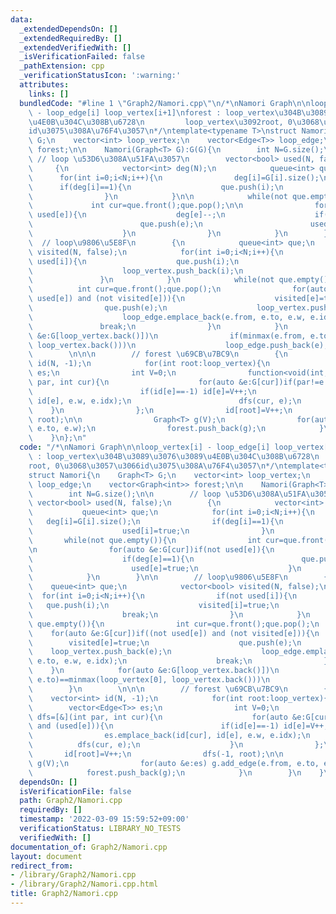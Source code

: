 ```yaml
---
data:
  _extendedDependsOn: []
  _extendedRequiredBy: []
  _extendedVerifiedWith: []
  _isVerificationFailed: false
  _pathExtension: cpp
  _verificationStatusIcon: ':warning:'
  attributes:
    links: []
  bundledCode: "#line 1 \"Graph2/Namori.cpp\"\n/*\nNamori Graph\n\nloop_vertex[i]\
    \ - loop_edge[i] loop_vertex[i+1]\nforest : loop_vertex\u304B\u3089\u3076\u3089\
    \u4E0B\u304C\u308B\u6728\n         loop_vertex\u3092root, 0\u3068\u3057\u3066\
    id\u3075\u308A\u76F4\u3057\n*/\ntemplate<typename T>\nstruct Namori{\n    Graph<T>\
    \ G;\n    vector<int> loop_vertex;\n    vector<Edge<T>> loop_edge;\n    vector<Graph<int>>\
    \ forest;\n\n    Namori(Graph<T> G):G(G){\n        int N=G.size();\n\n       \
    \ // loop \u53D6\u308A\u51FA\u3057\n        vector<bool> used(N, false);\n   \
    \     {\n            vector<int> deg(N);\n            queue<int> que;\n      \
    \      for(int i=0;i<N;i++){\n                deg[i]=G[i].size();\n          \
    \      if(deg[i]==1){\n                    que.push(i);\n                    used[i]=true;\n\
    \                }\n            }\n\n            while(not que.empty()){\n   \
    \             int cur=que.front();que.pop();\n\n                for(auto &e:G[cur])if(not\
    \ used[e]){\n                    deg[e]--;\n                    if(deg[e]==1){\n\
    \                        que.push(e);\n                        used[e]=true;\n\
    \                    }\n                }\n            }\n        }\n\n      \
    \  // loop\u9806\u5E8F\n        {\n            queue<int> que;\n            vector<bool>\
    \ visited(N, false);\n            for(int i=0;i<N;i++){\n                if(not\
    \ used[i]){\n                    que.push(i);\n                    visited[i]=true;\n\
    \                    loop_vertex.push_back(i);\n                    break;\n \
    \               }\n            }\n            while(not que.empty()){\n      \
    \          int cur=que.front();que.pop();\n                for(auto &e:G[cur])if((not\
    \ used[e]) and (not visited[e])){\n                    visited[e]=true;\n    \
    \                que.push(e);\n                    loop_vertex.push_back(e);\n\
    \                    loop_edge.emplace_back(e.from, e.to, e.w, e.idx);\n     \
    \               break;\n                }\n            }\n            for(auto\
    \ &e:G[loop_vertex.back()])\n                if(minmax(e.from, e.to)==minmax(loop_vertex[0],\
    \ loop_vertex.back()))\n                    loop_edge.push_back(e);\n        }\n\
    \        \n\n\n        // forest \u69CB\u7BC9\n        {\n            vector<int>\
    \ id(N, -1);\n            for(int root:loop_vertex){\n                vector<Edge<T>>\
    \ es;\n                int V=0;\n                function<void(int,int)> dfs=[&](int\
    \ par, int cur){\n                    for(auto &e:G[cur])if(par!=e and (used[e])){\n\
    \                        if(id[e]==-1) id[e]=V++;\n                        es.emplace_back(id[cur],\
    \ id[e], e.w, e.idx);\n                        dfs(cur, e);\n                \
    \    }\n                };\n                id[root]=V++;\n                dfs(-1,\
    \ root);\n\n                Graph<T> g(V);\n                for(auto &e:es) g.add_edge(e.from,\
    \ e.to, e.w);\n                forest.push_back(g);\n            }\n        }\n\
    \    }\n};\n"
  code: "/*\nNamori Graph\n\nloop_vertex[i] - loop_edge[i] loop_vertex[i+1]\nforest\
    \ : loop_vertex\u304B\u3089\u3076\u3089\u4E0B\u304C\u308B\u6728\n         loop_vertex\u3092\
    root, 0\u3068\u3057\u3066id\u3075\u308A\u76F4\u3057\n*/\ntemplate<typename T>\n\
    struct Namori{\n    Graph<T> G;\n    vector<int> loop_vertex;\n    vector<Edge<T>>\
    \ loop_edge;\n    vector<Graph<int>> forest;\n\n    Namori(Graph<T> G):G(G){\n\
    \        int N=G.size();\n\n        // loop \u53D6\u308A\u51FA\u3057\n       \
    \ vector<bool> used(N, false);\n        {\n            vector<int> deg(N);\n \
    \           queue<int> que;\n            for(int i=0;i<N;i++){\n             \
    \   deg[i]=G[i].size();\n                if(deg[i]==1){\n                    que.push(i);\n\
    \                    used[i]=true;\n                }\n            }\n\n     \
    \       while(not que.empty()){\n                int cur=que.front();que.pop();\n\
    \n                for(auto &e:G[cur])if(not used[e]){\n                    deg[e]--;\n\
    \                    if(deg[e]==1){\n                        que.push(e);\n  \
    \                      used[e]=true;\n                    }\n                }\n\
    \            }\n        }\n\n        // loop\u9806\u5E8F\n        {\n        \
    \    queue<int> que;\n            vector<bool> visited(N, false);\n          \
    \  for(int i=0;i<N;i++){\n                if(not used[i]){\n                 \
    \   que.push(i);\n                    visited[i]=true;\n                    loop_vertex.push_back(i);\n\
    \                    break;\n                }\n            }\n            while(not\
    \ que.empty()){\n                int cur=que.front();que.pop();\n            \
    \    for(auto &e:G[cur])if((not used[e]) and (not visited[e])){\n            \
    \        visited[e]=true;\n                    que.push(e);\n                \
    \    loop_vertex.push_back(e);\n                    loop_edge.emplace_back(e.from,\
    \ e.to, e.w, e.idx);\n                    break;\n                }\n        \
    \    }\n            for(auto &e:G[loop_vertex.back()])\n                if(minmax(e.from,\
    \ e.to)==minmax(loop_vertex[0], loop_vertex.back()))\n                    loop_edge.push_back(e);\n\
    \        }\n        \n\n\n        // forest \u69CB\u7BC9\n        {\n        \
    \    vector<int> id(N, -1);\n            for(int root:loop_vertex){\n        \
    \        vector<Edge<T>> es;\n                int V=0;\n                function<void(int,int)>\
    \ dfs=[&](int par, int cur){\n                    for(auto &e:G[cur])if(par!=e\
    \ and (used[e])){\n                        if(id[e]==-1) id[e]=V++;\n        \
    \                es.emplace_back(id[cur], id[e], e.w, e.idx);\n              \
    \          dfs(cur, e);\n                    }\n                };\n         \
    \       id[root]=V++;\n                dfs(-1, root);\n\n                Graph<T>\
    \ g(V);\n                for(auto &e:es) g.add_edge(e.from, e.to, e.w);\n    \
    \            forest.push_back(g);\n            }\n        }\n    }\n};\n"
  dependsOn: []
  isVerificationFile: false
  path: Graph2/Namori.cpp
  requiredBy: []
  timestamp: '2022-03-09 15:59:52+09:00'
  verificationStatus: LIBRARY_NO_TESTS
  verifiedWith: []
documentation_of: Graph2/Namori.cpp
layout: document
redirect_from:
- /library/Graph2/Namori.cpp
- /library/Graph2/Namori.cpp.html
title: Graph2/Namori.cpp
---
```

